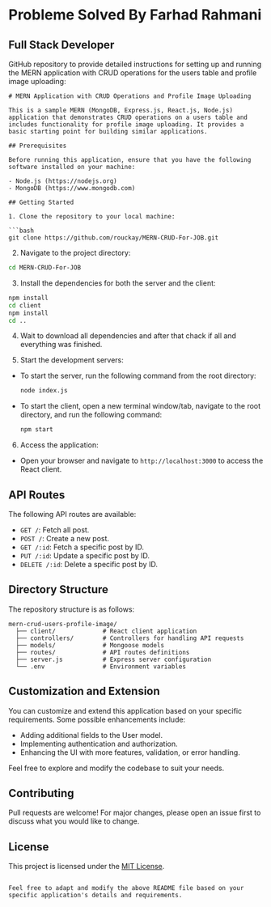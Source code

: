 # Probleme Solved By Farhad Rahmani 
## Full Stack Developer 
GitHub repository to provide detailed instructions for setting up and running the MERN application with CRUD operations for the users table and profile image uploading:

````
# MERN Application with CRUD Operations and Profile Image Uploading

This is a sample MERN (MongoDB, Express.js, React.js, Node.js) application that demonstrates CRUD operations on a users table and includes functionality for profile image uploading. It provides a basic starting point for building similar applications.

## Prerequisites

Before running this application, ensure that you have the following software installed on your machine:

- Node.js (https://nodejs.org)
- MongoDB (https://www.mongodb.com)

## Getting Started

1. Clone the repository to your local machine:

```bash
git clone https://github.com/rouckay/MERN-CRUD-For-JOB.git
````

2. Navigate to the project directory:

```bash
cd MERN-CRUD-For-JOB
```

3. Install the dependencies for both the server and the client:

```bash
npm install
cd client
npm install
cd ..
```

4. Wait to download all dependencies and after that chack if all and everything was finished.

6. Start the development servers:

- To start the server, run the following command from the root directory:

  ```bash
  node index.js
  ```

- To start the client, open a new terminal window/tab, navigate to the root directory, and run the following command:

  ```bash
  npm start
  ```

6. Access the application:

- Open your browser and navigate to `http://localhost:3000` to access the React client.

## API Routes

The following API routes are available:

- `GET /`: Fetch all post.
- `POST /`: Create a new post.
- `GET /:id`: Fetch a specific post by ID.
- `PUT /:id`: Update a specific post by ID.
- `DELETE /:id`: Delete a specific post by ID.

## Directory Structure

The repository structure is as follows:

```
mern-crud-users-profile-image/
  ├── client/             # React client application
  ├── controllers/        # Controllers for handling API requests
  ├── models/             # Mongoose models
  ├── routes/             # API routes definitions
  ├── server.js           # Express server configuration
  └── .env                # Environment variables
```

## Customization and Extension

You can customize and extend this application based on your specific requirements. Some possible enhancements include:

- Adding additional fields to the User model.
- Implementing authentication and authorization.
- Enhancing the UI with more features, validation, or error handling.

Feel free to explore and modify the codebase to suit your needs.

## Contributing

Pull requests are welcome! For major changes, please open an issue first to discuss what you would like to change.

## License

This project is licensed under the [MIT License](LICENSE).

```

Feel free to adapt and modify the above README file based on your specific application's details and requirements.
```
